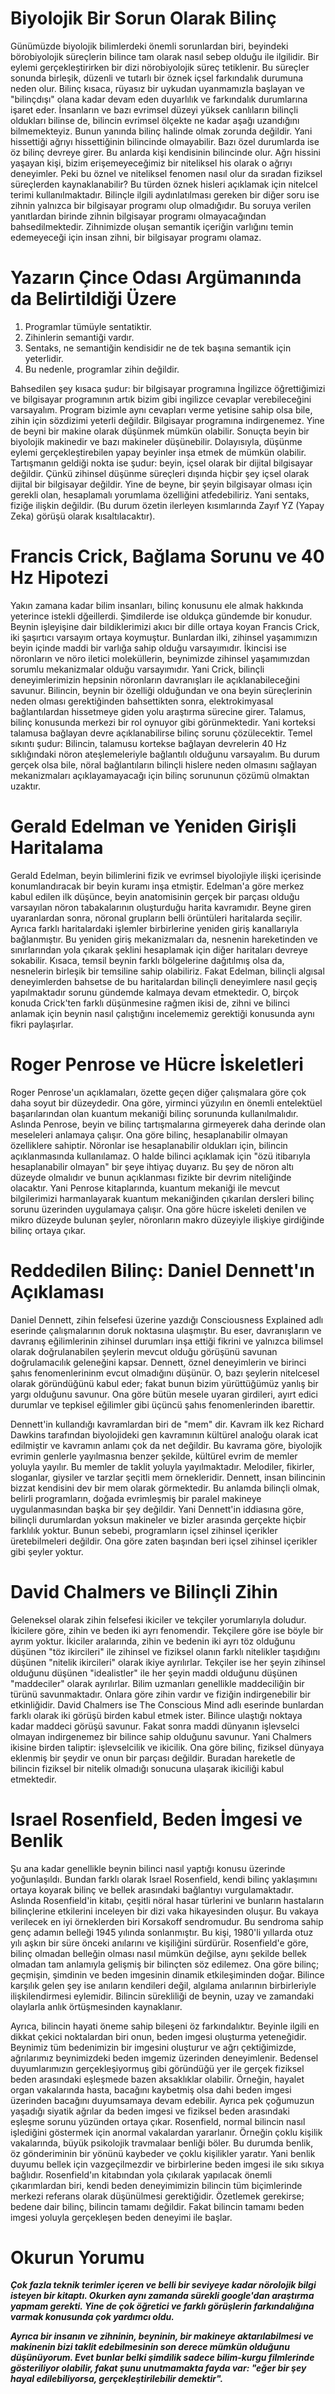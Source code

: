 # Biyolojik Bir Sorun Olarak Bilinç
Günümüzde biyolojik bilimlerdeki önemli sorunlardan biri, beyindeki börobiyolojik süreçlerin bilince tam olarak nasıl sebep olduğu ile ilgilidir.
Bir eylemi gerçekleştirirken bir dizi nörobiyolojik süreç tetiklenir.
Bu süreçler sonunda birleşik, düzenli ve tutarlı bir öznek içsel farkındalık durumuna neden olur.
Bilinç kısaca, rüyasız bir uykudan uyanmamızla başlayan ve "bilinçdışı" olana kadar devam eden duyarlılık ve farkındalık durumlarına işaret eder.
İnsanların ve bazı evrimsel düzeyi yüksek canlıların bilinçli oldukları bilinse de, bilincin evrimsel ölçekte ne kadar aşağı uzandığını bilmemekteyiz.
Bunun yanında bilinç halinde olmak zorunda değildir.
Yani hissettiği ağrıyı hissettiğinin bilincinde olmayabilir.
Bazı özel durumlarda ise öz bilinç devreye girer.
Bu anlarda kişi kendisinin bilincinde olur.
Ağrı hissini yaşayan kişi, bizim erişemeyeceğimiz bir niteliksel his olarak o ağrıyı deneyimler.
Peki bu öznel ve niteliksel fenomen nasıl olur da sıradan fiziksel süreçlerden kaynaklanabilir?
Bu türden öznek hisleri açıklamak için nitelcel terimi kullanılmaktadır.
Bilinçle ilgili aydınlatılması gereken bir diğer soru ise zihnin yalnızca bir bilgisayar programı olup olmadığıdır.
Bu soruya verilen yanıtlardan birinde zihnin bilgisayar programı olmayacağından bahsedilmektedir.
Zihnimizde oluşan semantik içeriğin varlığını temin edemeyeceği için insan zihni, bir bilgisayar programı olamaz.

# Yazarın Çince Odası Argümanında da Belirtildiği Üzere
1. Programlar tümüyle sentatiktir.
2. Zihinlerin semantiği vardır.
3. Sentaks, ne semantiğin kendisidir ne de tek başına semantik için yeterlidir.
4. Bu nedenle, programlar zihin değildir.

Bahsedilen şey kısaca şudur: bir bilgisayar programına İngilizce öğrettiğimizi ve bilgisayar programının artık bizim gibi ingilizce cevaplar verebileceğini varsayalım.
Program bizimle aynı cevapları verme yetisine sahip olsa bile, zihin için sözdizimi yeterli değildir.
Bilgisayar programına indirgenemez.
Yine de beyni bir makine olarak düşünmek mümkün olabilir.
Sonuçta beyin bir biyolojik makinedir ve bazı makineler düşünebilir.
Dolayısıyla, düşünme eylemi gerçekleştirebilen yapay beyinler inşa etmek de mümkün olabilir.
Tartışmanın geldiği nokta ise şudur: beyin, içsel olarak bir dijital bilgisayar değildir.
Çünkü zihinsel düşünme süreçleri dışında hiçbir şey içsel olarak dijital bir bilgisayar değildir.
Yine de beyne, bir şeyin bilgisayar olması için gerekli olan, hesaplamalı yorumlama özelliğini atfedebiliriz.
Yani sentaks, fiziğe ilişkin değildir.
(Bu durum özetin ilerleyen kısımlarında Zayıf YZ (Yapay Zeka) görüşü olarak kısaltılacaktır).

# Francis Crick, Bağlama Sorunu ve 40 Hz Hipotezi
Yakın zamana kadar bilim insanları, bilinç konusunu ele almak hakkında yeterince istekli dğeillerdi.
Şimdilerde ise oldukça gündemde bir konudur.
Beynin işleyişine dair bildiklerimizi akıcı bir dille ortaya koyan Francis Crick, iki şaşırtıcı varsayım ortaya koymuştur.
Bunlardan ilki, zihinsel yaşamımızın beyin içinde maddi bir varlığa sahip olduğu varsayımıdır.
İkincisi ise nöronların ve nöro iletici moleküllerin, beynimizde zihinsel yaşamımızdan sorumlu mekanizmalar olduğu varsayımıdır.
Yani Crick, bilinçli deneyimlerimizin hepsinin nöronların davranışları ile açıklanabileceğini savunur.
Bilincin, beynin bir özelliği olduğundan ve ona beyin süreçlerinin neden olması gerektiğinden bahsettikten sonra, elektrokimyasal bağlantılardan hissetmeye giden yolu araştırma sürecine girer.
Talamus, bilinç konusunda merkezi bir rol oynuyor gibi görünmektedir.
Yani korteksi talamusa bağlayan devre açıklanabilirse bilinç sorunu çözülecektir.
Temel sıkıntı şudur: Bilincin, talamusu kortekse bağlayan devrelerin 40 Hz sıklığındaki nöron ateşlemeleriyle bağlantılı olduğunu varsayalım.
Bu durum gerçek olsa bile, nöral bağlantıların bilinçli hislere neden olmasını sağlayan mekanizmaları açıklayamayacağı için bilinç sorununun çözümü olmaktan uzaktır.

# Gerald Edelman ve Yeniden Girişli Haritalama
Gerald Edelman, beyin bilimlerini fizik ve evrimsel biyolojiyle ilişki içerisinde konumlandıracak bir beyin kuramı inşa etmiştir.
Edelman'a göre merkez kabul edilen ilk düşünce, beyin anatomisinin gerçek bir parçası olduğu varsayılan nöron tabakalarının oluşturduğu harita kavramıdır.
Beyne giren uyaranlardan sonra, nöronal grupların belli örüntüleri haritalarda seçilir.
Ayrıca farklı haritalardaki işlemler birbirlerine yeniden giriş kanallarıyla bağlanmıştır.
Bu yeniden giriş mekanizmaları da, nesnenin hareketinden ve sınırlarından yola çıkarak şeklini hesaplamak için  diğer haritaları devreye sokabilir.
Kısaca, temsil beynin farklı bölgelerine dağıtılmış olsa da, nesnelerin birleşik bir temsiline sahip olabiliriz.
Fakat Edelman, bilinçli algısal deneyimlerden bahsetse de bu haritalardan bilinçli deneyimlere nasıl geçiş yapılmaktadır sorunu gündemde kalmaya devam etmektedir.
O, birçok konuda Crick'ten farklı düşünmesine rağmen ikisi de, zihni ve bilinci anlamak için beynin nasıl çalıştığını incelememiz gerektiği konusunda aynı fikri paylaşırlar.

# Roger Penrose ve Hücre İskeletleri
Roger Penrose'un açıklamaları, özette geçen diğer çalışmalara göre çok daha soyut bir düzeydedir.
Ona göre, yirminci yüzyılın en önemli entelektüel başarılarından olan kuantum mekaniği bilinç sorununda kullanılmalıdır.
Aslında Penrose, beyin ve bilinç tartışmalarına girmeyerek daha derinde olan meseleleri anlamaya çalışır.
Ona göre bilinç, hesaplanabilir olmayan özelliklere sahiptir.
Nöronlar ise hesaplanabilir oldukları için, bilincin açıklanmasında kullanılamaz.
O halde bilinci açıklamak için "özü itibarıyla hesaplanabilir olmayan" bir şeye ihtiyaç duyarız.
Bu şey de nöron altı düzeyde olmalıdır ve bunun açıklanması fizikte bir devrim niteliğinde olacaktır.
Yani Penrose kitaplarında, kuantum mekaniği ile mevcut bilgilerimizi harmanlayarak kuantum mekaniğinden çıkarılan dersleri bilinç sorunu üzerinden uygulamaya çalışır.
Ona göre hücre iskeleti denilen ve mikro düzeyde bulunan şeyler, nöronların makro düzeyiyle ilişkiye girdiğinde bilinç ortaya çıkar.

# Reddedilen Bilinç: Daniel Dennett'ın Açıklaması
Daniel Dennett, zihin felsefesi üzerine yazdığı Consciousness Explained adlı eserinde çalışmalarının doruk noktasına ulaşmıştır.
Bu eser, davranışların ve davranış eğilimlerinin zihinsel durumları inşa ettiği fikrini ve yalnızca bilimsel olarak doğrulanabilen şeylerin mevcut olduğu görüşünü savunan doğrulamacılık geleneğini kapsar.
Dennett, öznel deneyimlerin ve birinci şahıs fenomenlerininm evcut olmadığını düşünür.
O, bazı şeylerin nitelcesel olarak göründüğünü kabul eder; fakat bunun bizim yürüttüğümüz yanlış bir yargı olduğunu savunur.
Ona göre bütün mesele uyaran girdileri, ayırt edici durumlar ve tepkisel eğilimler gibi üçüncü şahıs fenomenlerinden ibarettir.

Dennett'in kullandığı kavramlardan biri de "mem" dir.
Kavram ilk kez Richard Dawkins tarafından biyolojideki gen kavramının kültürel analoğu olarak icat edilmiştir ve kavramın anlamı çok da net değildir.
Bu kavrama göre, biyolojik evrimin genlerle yayılmasnıa benzer şekilde, kültürel evrim de memler yoluyla yayılır.
Bu memler de taklit yoluyla yayılmaktadır.
Melodiler, fikirler, sloganlar, giysiler ve tarzlar şeçitli mem örnekleridir.
Dennett, insan bilincinin bizzat kendisini dev bir mem olarak görmektedir.
Bu anlamda bilinçli olmak, belirli programların, doğada evrimleşmiş bir paralel makineye uygulanmasından başka bir şey değildir.
Yani Dennett'in iddiasına göre, bilinçli durumlardan yoksun makineler ve bizler arasında gerçekte hiçbir farklılık yoktur.
Bunun sebebi, programların içsel zihinsel içerikler üretebilmeleri değildir.
Ona göre zaten başından beri içsel zihinsel içerikler gibi şeyler yoktur.

# David Chalmers ve Bilinçli Zihin
Geleneksel olarak zihin felsefesi ikiciler ve tekçiler yorumlarıyla doludur.
İkicilere göre, zihin ve beden iki ayrı fenomendir.
Tekçilere göre ise böyle bir ayrım yoktur.
İkiciler aralarında, zihin ve bedenin iki ayrı töz olduğunu düşünen "töz ikircileri" ile zihinsel ve fiziksel olanın farklı nitelikler taşıdığını düşünen "nitelik ikircileri" olarak ikiye ayrılırlar.
Tekçiler ise her şeyin zihinsel olduğunu düşünen "idealistler" ile her şeyin maddi olduğunu düşünen "maddeciler" olarak ayrılırlar.
Bilim uzmanları genellikle maddeciliğin bir türünü savunmaktadır.
Onlara göre zihin vardır ve fiziğin indirgenebilir bir etkinliğidir.
David Chalmers ise The Conscious Mind adlı eserinde bunlardan farklı olarak iki görüşü birden kabul etmek ister.
Bilince ulaştığı noktaya kadar maddeci görüşü savunur.
Fakat sonra maddi dünyanın işlevselci olmayan indirgenemez bir bilince sahip olduğunu savunur.
Yani Chalmers ikisine birden taliptir: işlevselcilik ve ikicilik.
Ona göre bilinç, fiziksel dünyaya eklenmiş bir şeydir ve onun bir parçası değildir.
Buradan hareketle de bilincin fiziksel bir nitelik olmadığı sonucuna ulaşarak ikiciliği kabul etmektedir.

# Israel Rosenfield, Beden İmgesi ve Benlik
Şu ana kadar genellikle beynin bilinci nasıl yaptığı konusu üzerinde yoğunlaşıldı.
Bundan farklı olarak Israel Rosenfield, kendi bilinç yaklaşımını ortaya koyarak bilinç ve bellek arasındaki bağlantıyı vurgulamaktadır.
Aslında Rosenfield'in kitabı, çeşitli nöral hasar türlerini ve bunların hastaların bilinçlerine etkilerini inceleyen bir dizi vaka hikayesinden oluşur.
Bu vakaya verilecek en iyi örneklerden biri Korsakoff sendromudur.
Bu sendroma sahip genç adamın belleği 1945 yılında sonlanmıştır.
Bu kişi, 1980'li yıllarda otuz yılı aşkın bir süre önceki anılarını ve kişiliğini sürdürür.
Rosenfield'e göre, bilinç olmadan belleğin olması nasıl mümkün değilse, aynı şekilde bellek olmadan tam anlamıyla gelişmiş bir bilinçten söz edilemez.
Ona göre bilinç; geçmişin, şimdinin ve beden imgesinin dinamik etkileşiminden doğar.
Bilince karşılık gelen şey ise anıların kendileri değil, algılama anılarının birbirleriyle ilişkilendirmesi eylemidir.
Bilincin sürekliliği de beynin, uzay ve zamandaki olaylarla anlık örtüşmesinden kaynaklanır.

Ayrıca, bilincin hayati öneme sahip bileşeni öz farkındalıktır.
Beyinle ilgili en dikkat çekici noktalardan biri onun, beden imgesi oluşturma yeteneğidir.
Beynimiz tüm bedenimizin bir imgesini oluşturur ve ağrı çektiğimizde, ağrılarımız beynimizdeki beden imgemiz üzerinden deneyimlenir.
Bedensel duyumlarımızın gerçekleşiyormuş gibi göründüğü yer ile gerçek fiziksel beden arasındaki eşleşmede bazen aksaklıklar olabilir.
Örneğin, hayalet organ vakalarında hasta, bacağını kaybetmiş olsa dahi beden imgesi üzerinden bacağını duyumsamaya devam edebilir.
Ayrıca pek çoğumuzun yaşadığı siyatik ağrılar da beden imgesi ve fiziksel beden arasındaki eşleşme sorunu yüzünden ortaya çıkar.
Rosenfield, normal bilincin nasıl işlediğini göstermek için anormal vakalardan yararlanır.
Örneğin çoklu kişilik vakalarında, büyük psikolojik travmalaar benliği böler.
Bu durumda benlik, öz gönderiminin bir yönünü kaybeder ve çoklu kişilikler yaratır.
Yani benlik duyumu bellek için vazgeçilmezdir ve birbirlerine beden imgesi ile sıkı sıkıya bağlıdır.
Rosenfield'ın kitabından yola çıkılarak yapılacak önemli çıkarımlardan biri, kendi beden deneyimimizin bilincin tüm biçimlerinde merkezi referans olarak düşünülmesi gerektiğidir.
Özetlemek gerekirse; bedene dair bilinç, bilincin tamamı değildir.
Fakat bilincin tamamı beden imgesi yoluyla gerçekleşen beden deneyimi ile başlar.

# Okurun Yorumu
***Çok fazla teknik terimler içeren ve belli bir seviyeye kadar nörolojik bilgi isteyen bir kitaptı.
Okurken aynı zamanda sürekli google'dan araştırma yapmam gerekti.
Yine de çok öğretici ve farklı görüşlerin farkındalığına varmak konusunda çok yardımcı oldu.***

***Ayrıca bir insanın ve zihninin, beyninin, bir makineye aktarılabilmesi ve makinenin bizi taklit edebilmesinin son derece mümkün olduğunu düşünüyorum.
Evet bunlar belki şimdilik sadece bilim-kurgu filmlerinde gösteriliyor olabilir, fakat şunu unutmamakta fayda var: "eğer bir şey hayal edilebiliyorsa, gerçekleştirilebilir demektir".***

